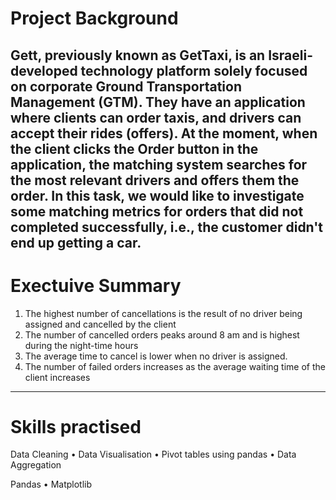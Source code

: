 # Project Background 
Gett, previously known as GetTaxi, is an Israeli-developed technology platform solely focused on corporate Ground Transportation Management (GTM). They have an application where clients can order taxis, and drivers can accept their rides (offers). At the moment, when the client clicks the Order button in the application, the matching system searches for the most relevant drivers and offers them the order. In this task, we would like to investigate some matching metrics for orders that did not completed successfully, i.e., the customer didn't end up getting a car.
---
# Exectuive Summary
1. The highest number of cancellations is the result of no driver being assigned and cancelled by the client
2. The number of cancelled orders peaks around 8 am and is highest during the night-time hours
3. The average time to cancel is lower when no driver is assigned.
4. The number of failed orders increases as the average waiting time of the client increases
---
# Skills practised 
Data Cleaning • Data Visualisation • Pivot tables using pandas • Data Aggregation 

Pandas • Matplotlib 
